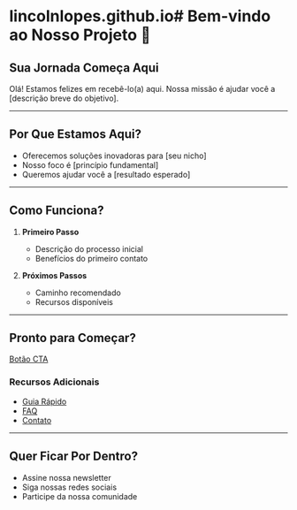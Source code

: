 # lincolnlopes.github.io# Bem-vindo ao Nosso Projeto 🚀

## Sua Jornada Começa Aqui

Olá! Estamos felizes em recebê-lo(a) aqui. Nossa missão é ajudar você a [descrição breve do objetivo].

---

## Por Que Estamos Aqui?

*   Oferecemos soluções inovadoras para [seu nicho]
*   Nosso foco é [princípio fundamental]
*   Queremos ajudar você a [resultado esperado]

---

## Como Funciona?

1.  **Primeiro Passo**
    *   Descrição do processo inicial
    *   Benefícios do primeiro contato
    
2.  **Próximos Passos**
    *   Caminho recomendado
    *   Recursos disponíveis

---

## Pronto para Começar?

[Botão CTA](#cta)

### Recursos Adicionais

*   [Guia Rápido](guia-rapido.md)
*   [FAQ](faq.md)
*   [Contato](contato.md)

---

## Quer Ficar Por Dentro?

*   Assine nossa newsletter
*   Siga nossas redes sociais
*   Participe da nossa comunidade
